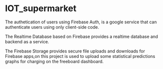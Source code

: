 # IOT_supermarket
The authetication of users using Firebase Auth, is a google service that
can authenticate users using only client-side code.

The Realtime Database based on Firebase provides a realtime database and
backend as a service.

The Firebase Storage provides secure file uploads and downloads for
Firebase apps,on this project is used to upload some statistical predictions 
graphs for charging on the freeboard dashboard.




